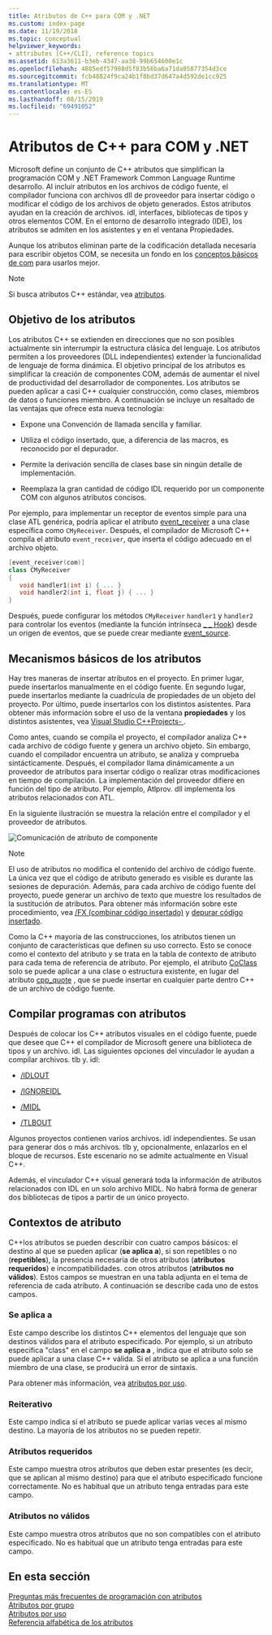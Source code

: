 ```yaml
---
title: Atributos de C++ para COM y .NET
ms.custom: index-page
ms.date: 11/19/2018
ms.topic: conceptual
helpviewer_keywords:
- attributes [C++/CLI], reference topics
ms.assetid: 613a3611-b3eb-4347-aa38-99b654600e1c
ms.openlocfilehash: 4885edf57988d5f83b56ba6a71da85877354d3ce
ms.sourcegitcommit: fcb48824f9ca24b1f8bd37d647a4d592de1cc925
ms.translationtype: MT
ms.contentlocale: es-ES
ms.lasthandoff: 08/15/2019
ms.locfileid: "69491052"
---
```

# <a name="c-attributes-for-com-and-net"></a>Atributos de C++ para COM y .NET

Microsoft define un conjunto de C++ atributos que simplifican la programación COM y .NET Framework Common Language Runtime desarrollo. Al incluir atributos en los archivos de código fuente, el compilador funciona con archivos dll de proveedor para insertar código o modificar el código de los archivos de objeto generados. Estos atributos ayudan en la creación de archivos. idl, interfaces, bibliotecas de tipos y otros elementos COM. En el entorno de desarrollo integrado (IDE), los atributos se admiten en los asistentes y en el ventana Propiedades.

Aunque los atributos eliminan parte de la codificación detallada necesaria para escribir objetos COM, se necesita un fondo en los [conceptos básicos de com](/windows/win32/com/the-component-object-model) para usarlos mejor.

> [!NOTE]
> Si busca atributos C++ estándar, vea [atributos](../../cpp/attributes.md).

## <a name="purpose-of-attributes"></a>Objetivo de los atributos

Los atributos C++ se extienden en direcciones que no son posibles actualmente sin interrumpir la estructura clásica del lenguaje. Los atributos permiten a los proveedores (DLL independientes) extender la funcionalidad de lenguaje de forma dinámica. El objetivo principal de los atributos es simplificar la creación de componentes COM, además de aumentar el nivel de productividad del desarrollador de componentes. Los atributos se pueden aplicar a casi C++ cualquier construcción, como clases, miembros de datos o funciones miembro. A continuación se incluye un resaltado de las ventajas que ofrece esta nueva tecnología:

- Expone una Convención de llamada sencilla y familiar.

- Utiliza el código insertado, que, a diferencia de las macros, es reconocido por el depurador.

- Permite la derivación sencilla de clases base sin ningún detalle de implementación.

- Reemplaza la gran cantidad de código IDL requerido por un componente COM con algunos atributos concisos.

Por ejemplo, para implementar un receptor de eventos simple para una clase ATL genérica, podría aplicar el atributo [event_receiver](event-receiver.md) a una clase específica como `CMyReceiver`. Después, el compilador de Microsoft C++ compila el atributo `event_receiver`, que inserta el código adecuado en el archivo objeto.

```cpp
[event_receiver(com)]
class CMyReceiver
{
   void handler1(int i) { ... }
   void handler2(int i, float j) { ... }
}
```

Después, puede configurar los métodos `CMyReceiver` `handler1` y `handler2` para controlar los eventos (mediante la función intrínseca [_ _ Hook](../../cpp/hook.md)) desde un origen de eventos, que se puede crear mediante [event_source](event-source.md).

## <a name="basic-mechanics-of-attributes"></a>Mecanismos básicos de los atributos

Hay tres maneras de insertar atributos en el proyecto. En primer lugar, puede insertarlos manualmente en el código fuente. En segundo lugar, puede insertarlos mediante la cuadrícula de propiedades de un objeto del proyecto. Por último, puede insertarlos con los distintos asistentes. Para obtener más información sobre el uso de la ventana **propiedades** y los distintos asistentes, vea [Visual Studio C++Projects- ](../../build/creating-and-managing-visual-cpp-projects.md).

Como antes, cuando se compila el proyecto, el compilador analiza C++ cada archivo de código fuente y genera un archivo objeto. Sin embargo, cuando el compilador encuentra un atributo, se analiza y comprueba sintácticamente. Después, el compilador llama dinámicamente a un proveedor de atributos para insertar código o realizar otras modificaciones en tiempo de compilación. La implementación del proveedor difiere en función del tipo de atributo. Por ejemplo, Atlprov. dll implementa los atributos relacionados con ATL.

En la siguiente ilustración se muestra la relación entre el compilador y el proveedor de atributos.

![Comunicación de atributo de componente](../media/vccompattrcomm.gif " de comunicación de atributo de componente")

> [!NOTE]
> El uso de atributos no modifica el contenido del archivo de código fuente. La única vez que el código de atributo generado es visible es durante las sesiones de depuración. Además, para cada archivo de código fuente del proyecto, puede generar un archivo de texto que muestre los resultados de la sustitución de atributos. Para obtener más información sobre este procedimiento, vea [/FX (combinar código insertado)](../../build/reference/fx-merge-injected-code.md) y [depurar código insertado](/visualstudio/debugger/how-to-debug-injected-code).

Como la C++ mayoría de las construcciones, los atributos tienen un conjunto de características que definen su uso correcto. Esto se conoce como el contexto del atributo y se trata en la tabla de contexto de atributo para cada tema de referencia de atributo. Por ejemplo, el atributo [CoClass](coclass.md) solo se puede aplicar a una clase o estructura existente, en lugar del atributo [cpp_quote](cpp-quote.md) , que se puede insertar en cualquier parte dentro C++ de un archivo de código fuente.

## <a name="building-an-attributed-program"></a>Compilar programas con atributos

Después de colocar los C++ atributos visuales en el código fuente, puede que desee que C++ el compilador de Microsoft genere una biblioteca de tipos y un archivo. idl. Las siguientes opciones del vinculador le ayudan a compilar archivos. tlb y. idl:

- [/IDLOUT](../../build/reference/idlout-name-midl-output-files.md)

- [/IGNOREIDL](../../build/reference/ignoreidl-don-t-process-attributes-into-midl.md)

- [/MIDL](../../build/reference/midl-specify-midl-command-line-options.md)

- [/TLBOUT](../../build/reference/tlbout-name-dot-tlb-file.md)

Algunos proyectos contienen varios archivos. idl independientes. Se usan para generar dos o más archivos. tlb y, opcionalmente, enlazarlos en el bloque de recursos. Este escenario no se admite actualmente en Visual C++.

Además, el vinculador C++ visual generará toda la información de atributos relacionados con IDL en un solo archivo MIDL. No habrá forma de generar dos bibliotecas de tipos a partir de un único proyecto.

## <a name="contexts"></a>Contextos de atributo

C++los atributos se pueden describir con cuatro campos básicos: el destino al que se pueden aplicar (**se aplica a**), si son repetibles o no (**repetibles**), la presencia necesaria de otros atributos (**atributos requeridos**) e incompatibilidades. con otros atributos (**atributos no válidos**). Estos campos se muestran en una tabla adjunta en el tema de referencia de cada atributo. A continuación se describe cada uno de estos campos.

### <a name="applies-to"></a>Se aplica a

Este campo describe los distintos C++ elementos del lenguaje que son destinos válidos para el atributo especificado. Por ejemplo, si un atributo especifica "class" en el campo **se aplica a** , indica que el atributo solo se puede aplicar a una clase C++ válida. Si el atributo se aplica a una función miembro de una clase, se producirá un error de sintaxis.

Para obtener más información, vea [atributos por uso](attributes-by-usage.md).

### <a name="repeatable"></a>Reiterativo

Este campo indica si el atributo se puede aplicar varias veces al mismo destino. La mayoría de los atributos no se pueden repetir.

### <a name="required-attributes"></a>Atributos requeridos

Este campo muestra otros atributos que deben estar presentes (es decir, que se aplican al mismo destino) para que el atributo especificado funcione correctamente. No es habitual que un atributo tenga entradas para este campo.

### <a name="invalid-attributes"></a>Atributos no válidos

Este campo muestra otros atributos que no son compatibles con el atributo especificado. No es habitual que un atributo tenga entradas para este campo.

## <a name="in-this-section"></a>En esta sección

[Preguntas más frecuentes de programación con atributos](attribute-programming-faq.md)<br/>
[Atributos por grupo](attributes-by-group.md)<br/>
[Atributos por uso](attributes-by-usage.md)<br/>
[Referencia alfabética de los atributos](attributes-alphabetical-reference.md)